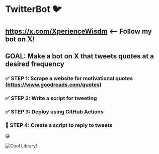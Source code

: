 # TwitterBot &#x1F426;

## https://x.com/XperienceWisdm <-- Follow my bot on &#x1D54F;!
## GOAL: Make a bot on X that tweets quotes at a desired frequency

### &#x2705; STEP 1: Scrape a website for motivational quotes (https://www.goodreads.com/quotes)

### &#x2705; STEP 2: Write a script for tweeting

### &#x2705; STEP 3: Deploy using GitHub Actions

### &#x1F532; STEP 4: Create a script to reply to tweets

&#x1F600;

![Cool Library!](https://images.jpost.com/image/upload/q_auto/c_fill,g_faces:center,h_537,w_822/565070)